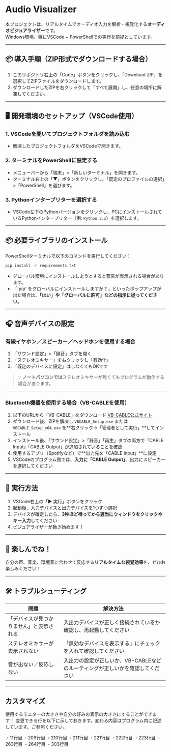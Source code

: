 # Audio Visualizer

本プロジェクトは、リアルタイムでオーディオ入力を解析・視覚化する**オーディオビジュアライザー**です。  
Windows環境、特にVSCode + PowerShellでの実行を前提としています。

---

## 📦 導入手順（ZIP形式でダウンロードする場合）

1. このリポジトリ右上の「Code」ボタンをクリックし、「Download ZIP」を選択してZIPファイルをダウンロードします。
2. ダウンロードしたZIPを右クリックして「すべて展開」し、任意の場所に解凍してください。

---

## 🖥️ 開発環境のセットアップ（VSCode使用）

### 1. VSCodeを開いてプロジェクトフォルダを読み込む

- 解凍したプロジェクトフォルダをVSCodeで開きます。

### 2. ターミナルをPowerShellに設定する

- メニューバーから「端末」>「新しいターミナル」を開きます。
- ターミナル右上の「▼」ボタンをクリックし、「既定のプロファイルの選択」>「PowerShell」を選びます。

### 3. Pythonインタープリターを選択する

- VSCode左下のPythonバージョンをクリックし、PCにインストールされているPythonインタープリター（例: `Python 3.x`）を選択します。

---

## 📦 必要ライブラリのインストール

PowerShellターミナルで以下のコマンドを実行してください：

```powershell
pip install -r requirements.txt
```

* グローバル環境にインストールしようとすると警告が表示される場合があります。
* 「'pip' をグローバルにインストールしますか？」といったポップアップが出た場合は、**「はい」や「グローバルに許可」などの指示に従ってください**。

---

## 🎧 音声デバイスの設定

### 有線イヤホン／スピーカー／ヘッドホンを使用する場合

1. 「サウンド設定」>「録音」タブを開く
2. 「ステレオミキサー」を右クリックし「有効化」
3. 「既定のデバイスに設定」はしなくてもOKです

> 💡 **ノートパソコンでは**ステレオミキサーが無くてもプログラムが動作する場合があります。

---

### Bluetooth機器を使用する場合（VB-CABLEを使用）

1. 以下のURLから「VB-CABLE」をダウンロード
   [VB-CABLE公式サイト](https://vb-audio.com/Cable/)
2. ダウンロード後、ZIPを解凍し `VBCABLE_Setup.exe` または `VBCABLE_Setup_x64.exe` を\*\*右クリック→「管理者として実行」\*\*してインストール
3. インストール後、「サウンド設定」>「録音」「再生」タブの両方で「CABLE Input」「CABLE Output」が追加されていることを確認
4. 使用するアプリ（Spotifyなど）で\*\*出力先を「CABLE Input」\*\*に設定
5. VSCodeのプログラム側では、**入力に「CABLE Output」**、出力にスピーカーを選択してください

---

## 🚀 実行方法

1. VSCode右上の「▶ 実行」ボタンをクリック
2. 起動後、入力デバイスと出力デバイスを1つずつ選択
3. デバイスが確定したら、**3秒ほど待ってから適当にウィンドウをクリックやキー入力**してください
4. ビジュアライザーが動き始めます！

---

## 🎉 楽しんでね！

自分の声、音楽、環境音に合わせて反応する**リアルタイムな視覚効果**を、ぜひお楽しみください！

---

## 🛠 トラブルシューティング

| 問題                   | 解決方法                                        |
| -------------------- | ------------------------------------------- |
| 「デバイスが見つかりません」と表示される | 入出力デバイスが正しく接続されているか確認し、再起動してください            |
| ステレオミキサーが表示されない      | 「無効なデバイスを表示する」にチェックを入れて確認してください             |
| 音が出ない／反応しない          | 入出力の設定が正しいか、VB-CABLEなどのルーティングが正しいかを確認してください |

---

## カスタマイズ

使用するモニターの大きさや自分の好みの表示の大きさにすることができます！
変更できる行を以下に示しておきます。変わる内容はプログラム内に記述しています。ご参照ください。

・11行目
・209行目
・210行目
・211行目
・221行目
・222行目
・223行目
・263行目
・264行目
・303行目
